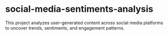 # social-media-sentiments-analysis
This project analyzes user-generated content across social media platforms to uncover trends, sentiments, and engagement patterns.
